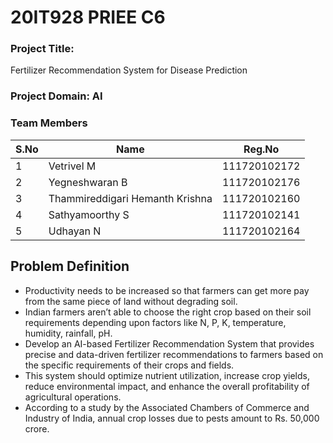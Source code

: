 # 20IT928 PRIEE C6

### Project Title: 
Fertilizer Recommendation System for Disease Prediction

### Project Domain: AI

### Team Members

| S.No | Name | Reg.No |
| --- | --- | --- |
| 1 | Vetrivel M | 111720102172 |
| 2 | Yegneshwaran B | 111720102176 |
| 3 | Thammireddigari Hemanth Krishna | 111720102160 |
| 4 | Sathyamoorthy S | 111720102141 |
| 5 | Udhayan N | 111720102164 |

## Problem Definition

* Productivity needs to be increased so that farmers can get more pay from the same piece of land without degrading soil.
* Indian farmers aren’t able to choose the right crop based on their soil requirements depending upon factors like N, P, K, temperature, humidity, rainfall, pH.
* Develop an AI-based Fertilizer Recommendation System that provides precise and data-driven fertilizer recommendations to farmers based on the specific requirements of their crops and fields.
* This system should optimize nutrient utilization, increase crop yields, reduce environmental impact, and enhance the overall profitability of agricultural operations.
* According to a study by the Associated Chambers of Commerce and Industry of India, annual crop losses due to pests amount to Rs. 50,000 crore.

